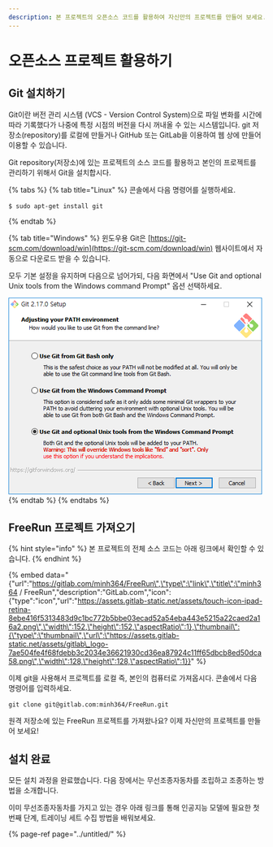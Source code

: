 ```yaml
---
description: 본 프로젝트의 오픈소스 코드를 활용하여 자신만의 프로젝트를 만들어 보세요.
---
```


# 오픈소스 프로젝트 활용하기

## Git 설치하기

Git이란 버전 관리 시스템 \(VCS - Version Control System\)으로 파일 변화를 시간에 따라 기록했다가 나중에 특정 시점의 버전을 다시 꺼내올 수 있는 시스템입니다. git 저장소\(repository\)를 로컬에 만들거나 GitHub 또는 GitLab을 이용하여 웹 상에 만들어 이용할 수 있습니다.

Git repository\(저장소\)에 있는 프로젝트의 소스 코드를 활용하고 본인의 프로젝트를 관리하기 위해서 Git을 설치합시다.

{% tabs %}
{% tab title="Linux" %}
콘솔에서 다음 명령어를 실행하세요.

```text
$ sudo apt-get install git
```
{% endtab %}

{% tab title="Windows" %}
윈도우용 Git은 [https://git-scm.com/download/win](https://git-scm.com/download/win) 웹사이트에서 자동으로 다운로드 받을 수 있습니다.

모두 기본 설정을 유지하며 다음으로 넘어가되, 다음 화면에서 "Use Git and optional Unix tools from the Windows command Prompt" 옵션 선택하세요.

![](../.gitbook/assets/git.png)
{% endtab %}
{% endtabs %}

## FreeRun 프로젝트 가져오기

{% hint style="info" %}
본 프로젝트의 전체 소스 코드는 아래 링크에서 확인할 수 있습니다.
{% endhint %}

{% embed data="{\"url\":\"https://gitlab.com/minh364/FreeRun\",\"type\":\"link\",\"title\":\"minh364 / FreeRun\",\"description\":\"GitLab.com\",\"icon\":{\"type\":\"icon\",\"url\":\"https://assets.gitlab-static.net/assets/touch-icon-ipad-retina-8ebe416f5313483d9c1bc772b5bbe03ecad52a54eba443e5215a22caed2a16a2.png\",\"width\":152,\"height\":152,\"aspectRatio\":1},\"thumbnail\":{\"type\":\"thumbnail\",\"url\":\"https://assets.gitlab-static.net/assets/gitlab\_logo-7ae504fe4f68fdebb3c2034e36621930cd36ea87924c11ff65dbcb8ed50dca58.png\",\"width\":128,\"height\":128,\"aspectRatio\":1}}" %}



이제 git을 사용해서 프로젝트를 로컬 즉, 본인의 컴퓨터로 가져옵시다. 콘솔에서 다음 명령어를 입력하세요.

```text
git clone git@gitlab.com:minh364/FreeRun.git
```

원격 저장소에 있는 FreeRun 프로젝트를 가져왔나요? 이제 자신만의 프로젝트를 만들어 보세요!

## 설치 완료

모든 설치 과정을 완료했습니다. 다음 장에서는 무선조종자동차를 조립하고 조종하는 방법을 소개합니다.

이미 무선조종자동차를 가지고 있는 경우 아래 링크를 통해 인공지능 모델에 필요한 첫 번째 단계, 트레이닝 세트 수집 방법을 배워보세요.

{% page-ref page="../untitled/" %}





